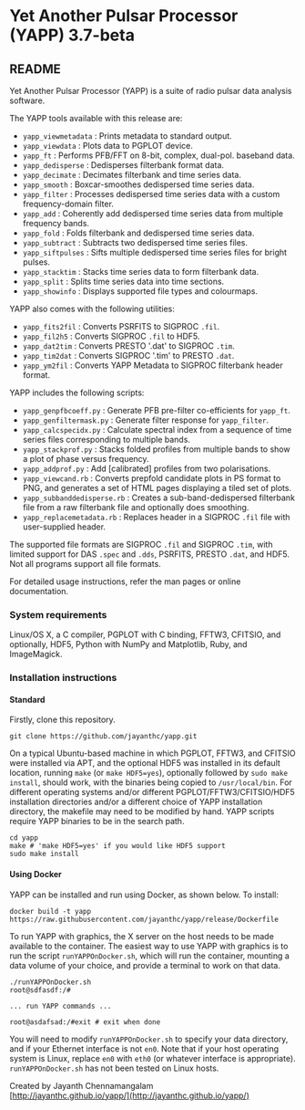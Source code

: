 # Yet Another Pulsar Processor (YAPP) 3.7-beta
## README

Yet Another Pulsar Processor (YAPP) is a suite of radio pulsar data analysis software.

The YAPP tools available with this release are:

* `yapp_viewmetadata` : Prints metadata to standard output.
* `yapp_viewdata` : Plots data to PGPLOT device.
* `yapp_ft` : Performs PFB/FFT on 8-bit, complex, dual-pol. baseband data.
* `yapp_dedisperse` : Dedisperses filterbank format data.
* `yapp_decimate` : Decimates filterbank and time series data.
* `yapp_smooth` : Boxcar-smoothes dedispersed time series data.
* `yapp_filter` : Processes dedispersed time series data with a custom frequency-domain filter.
* `yapp_add` : Coherently add dedispersed time series data from multiple frequency bands.
* `yapp_fold` : Folds filterbank and dedispersed time series data.
* `yapp_subtract` : Subtracts two dedispersed time series files.
* `yapp_siftpulses` : Sifts multiple dedispersed time series files for bright pulses.
* `yapp_stacktim` : Stacks time series data to form filterbank data.
* `yapp_split` : Splits time series data into time sections.
* `yapp_showinfo` : Displays supported file types and colourmaps.

YAPP also comes with the following utilities:

* `yapp_fits2fil` : Converts PSRFITS to SIGPROC `.fil`.
* `yapp_fil2h5` : Converts SIGPROC `.fil` to HDF5.
* `yapp_dat2tim` : Converts PRESTO '.dat' to SIGPROC `.tim`.
* `yapp_tim2dat` : Converts SIGPROC '.tim' to PRESTO `.dat`.
* `yapp_ym2fil` : Converts YAPP Metadata to SIGPROC filterbank header format.

YAPP includes the following scripts:

* `yapp_genpfbcoeff.py` : Generate PFB pre-filter co-efficients for `yapp_ft`.
* `yapp_genfiltermask.py` : Generate filter response for `yapp_filter`.
* `yapp_calcspecidx.py` : Calculate spectral index from a sequence of time series files corresponding to multiple bands.
* `yapp_stackprof.py` : Stacks folded profiles from multiple bands to show a plot of phase versus frequency.
* `yapp_addprof.py` : Add [calibrated] profiles from two polarisations.
* `yapp_viewcand.rb` : Converts prepfold candidate plots in PS format to PNG, and generates a set of HTML pages displaying a tiled set of plots.
* `yapp_subbanddedisperse.rb` : Creates a sub-band-dedispersed filterbank file from a raw filterbank file and optionally does smoothing.
* `yapp_replacemetadata.rb` : Replaces header in a SIGPROC `.fil` file with user-supplied header.

The supported file formats are SIGPROC `.fil` and SIGPROC `.tim`, with limited support for DAS `.spec` and `.dds`, PSRFITS, PRESTO `.dat`, and HDF5. Not all programs support all file formats.

For detailed usage instructions, refer the man pages or online documentation.

### System requirements

Linux/OS X, a C compiler, PGPLOT with C binding, FFTW3, CFITSIO, and optionally, HDF5, Python with NumPy and Matplotlib, Ruby, and ImageMagick.

### Installation instructions

#### Standard

Firstly, clone this repository.

```
git clone https://github.com/jayanthc/yapp.git
```

On a typical Ubuntu-based machine in which PGPLOT, FFTW3, and CFITSIO were installed via APT, and the optional HDF5 was installed in its default location, running `make` (or `make HDF5=yes`), optionally followed by `sudo make install`, should work, with the binaries being copied to `/usr/local/bin`. For different operating systems and/or different PGPLOT/FFTW3/CFITSIO/HDF5 installation directories and/or a different choice of YAPP installation directory, the makefile may need to be modified by hand. YAPP scripts require YAPP binaries to be in the search path.

```
cd yapp
make # 'make HDF5=yes' if you would like HDF5 support
sudo make install
```

#### Using Docker

YAPP can be installed and run using Docker, as shown below. To install:

```
docker build -t yapp https://raw.githubusercontent.com/jayanthc/yapp/release/Dockerfile
```

To run YAPP with graphics, the X server on the host needs to be made available to the container. The easiest way to use YAPP with graphics is to run the script `runYAPPOnDocker.sh`, which will run the container, mounting a data volume of your choice, and provide a terminal to work on that data.

```
./runYAPPOnDocker.sh
root@sdfasdf:/#

... run YAPP commands ...

root@asdafsad:/#exit # exit when done
```

You will need to modify `runYAPPOnDocker.sh` to specify your data directory, and if your Ethernet interface is not `en0`. Note that if your host operating system is Linux, replace `en0` with `eth0` (or whatever interface is appropriate). `runYAPPOnDocker.sh` has not been tested on Linux hosts.

Created by Jayanth Chennamangalam  
[http://jayanthc.github.io/yapp/](http://jayanthc.github.io/yapp/)
